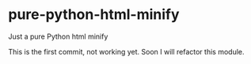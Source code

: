 # pure-python-html-minify
Just a  pure Python html minify

This is the first commit, not working yet.
Soon I will refactor this module.

